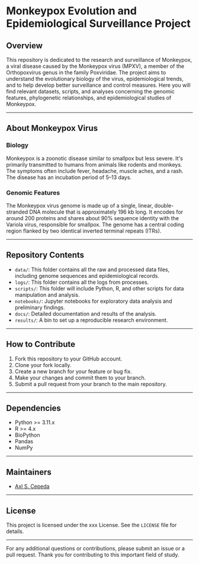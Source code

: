 <!DOCTYPE html>
<html>
<head>
</head>
<body>

<h1>Monkeypox Evolution and Epidemiological Surveillance Project</h1>

<h2>Overview</h2>
<p>This repository is dedicated to the research and surveillance of Monkeypox, a viral disease caused by the Monkeypox virus (MPXV), a member of the Orthopoxvirus genus in the family Poxviridae. The project aims to understand the evolutionary biology of the virus, epidemiological trends, and to help develop better surveillance and control measures. Here you will find relevant datasets, scripts, and analyses concerning the genomic features, phylogenetic relationships, and epidemiological studies of Monkeypox.</p>

<hr>

<h2>About Monkeypox Virus</h2>

<h3>Biology</h3>
<p>Monkeypox is a zoonotic disease similar to smallpox but less severe. It's primarily transmitted to humans from animals like rodents and monkeys. The symptoms often include fever, headache, muscle aches, and a rash. The disease has an incubation period of 5–13 days.</p>

<h3>Genomic Features</h3>
<p>The Monkeypox virus genome is made up of a single, linear, double-stranded DNA molecule that is approximately 196 kb long. It encodes for around 200 proteins and shares about 90% sequence identity with the Variola virus, responsible for smallpox. The genome has a central coding region flanked by two identical inverted terminal repeats (ITRs).</p>

<hr>

<h2>Repository Contents</h2>
<ul>
    <li><code>data/</code>: This folder contains all the raw and processed data files, including genome sequences and epidemiological records.</li>
    <li><code>logs/</code>: This folder contains all the logs from processes.</li>
    <li><code>scripts/</code>: This folder will include Python, R, and other scripts for data manipulation and analysis.</li>
    <li><code>notebooks/</code>: Jupyter notebooks for exploratory data analysis and preliminary findings.</li>
    <li><code>docs/</code>: Detailed documentation and results of the analysis.</li>
    <li><code>results/</code>: A bin to set up a reproducible research environment.</li>
</ul>

<hr>

<h2>How to Contribute</h2>
<ol>
    <li>Fork this repository to your GitHub account.</li>
    <li>Clone your fork locally.</li>
    <li>Create a new branch for your feature or bug fix.</li>
    <li>Make your changes and commit them to your branch.</li>
    <li>Submit a pull request from your branch to the main repository.</li>
</ol>

<hr>

<h2>Dependencies</h2>
<ul>
    <li>Python >= 3.11.x</li>
    <li>R >= 4.x</li>
    <li>BioPython</li>
    <li>Pandas</li>
    <li>NumPy</li>
</ul>

<hr>

<h2>Maintainers</h2>
<ul>
    <li><a href="mailto:tul54064@temple.edu">Axl S. Cepeda</a></li>
</ul>

<hr>

<h2>License</h2>
<p>This project is licensed under the xxx License. See the <code>LICENSE</code> file for details.</p>

<hr>

<p>For any additional questions or contributions, please submit an issue or a pull request. Thank you for contributing to this important field of study.</p>

</body>
</html>
